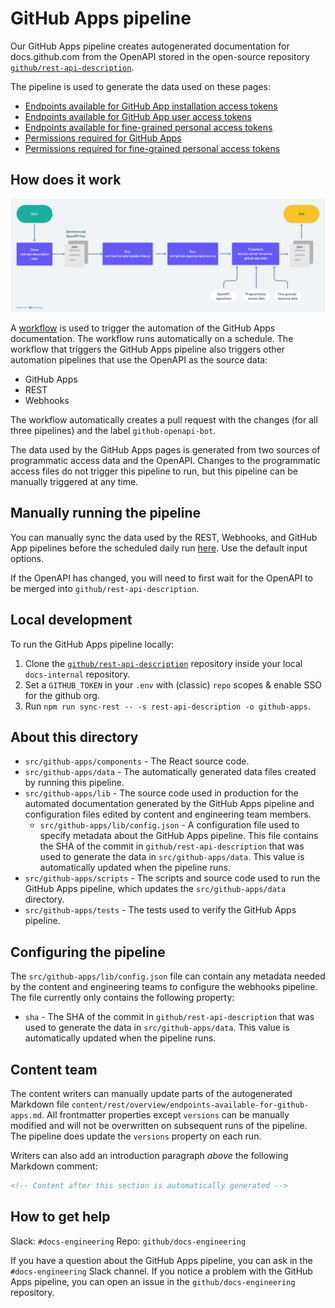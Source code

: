 # GitHub Apps pipeline

Our GitHub Apps pipeline creates autogenerated documentation for docs.github.com from the OpenAPI stored in the open-source repository [`github/rest-api-description`](https://github.com/github/rest-api-description).

The pipeline is used to generate the data used on these pages:
- [Endpoints available for GitHub App installation access tokens](https://docs.github.com/en/rest/authentication/endpoints-available-for-github-app-installation-access-tokens)
- [Endpoints available for GitHub App user access tokens](https://docs.github.com/en/rest/authentication/endpoints-available-for-github-app-user-access-tokens)
- [Endpoints available for fine-grained personal access tokens](https://docs.github.com/en/rest/authentication/endpoints-available-for-fine-grained-personal-access-tokens)
- [Permissions required for GitHub Apps](https://docs.github.com/en/rest/authentication/permissions-required-for-github-apps)
- [Permissions required for fine-grained personal access tokens](https://docs.github.com/en/rest/authentication/permissions-required-for-fine-grained-personal-access-tokens)

## How does it work

![A flow chart describing how the automation pipeline for GitHub Apps generates documentation](./github-apps-pipeline-flowchart.png)

A [workflow](.github/workflows/sync-openapi.yml) is used to trigger the automation of the GitHub Apps documentation. The workflow runs automatically on a schedule. The workflow that triggers the GitHub Apps pipeline also triggers other automation pipelines that use the OpenAPI as the source data:

- GitHub Apps
- REST
- Webhooks

The workflow automatically creates a pull request with the changes (for all three pipelines) and the label `github-openapi-bot`.

The data used by the GitHub Apps pages is generated from two sources of programmatic access data and the OpenAPI. Changes to the programmatic access files do not trigger this pipeline to run, but this pipeline can be manually triggered at any time.

## Manually running the pipeline

You can manually sync the data used by the REST, Webhooks, and GitHub App pipelines before the scheduled daily run [here](https://github.com/github/docs-internal/actions/workflows/sync-openapi.yml). Use the default input options.

If the OpenAPI has changed, you will need to first wait for the OpenAPI to be merged into `github/rest-api-description`.

## Local development

To run the GitHub Apps pipeline locally:

1. Clone the [`github/rest-api-description`](https://github.com/github/rest-api-description) repository inside your local `docs-internal` repository. 
1. Set a `GITHUB_TOKEN` in your `.env` with (classic) `repo` scopes & enable SSO for the github org. 
1. Run `npm run sync-rest -- -s rest-api-description -o github-apps`.

## About this directory

- `src/github-apps/components` - The React source code.
- `src/github-apps/data` - The automatically generated data files created by running this pipeline.
- `src/github-apps/lib` - The source code used in production for the automated documentation generated by the GitHub Apps pipeline and configuration files edited by content and engineering team members.
  - `src/github-apps/lib/config.json` - A configuration file used to specify metadata about the GitHub Apps pipeline. This file contains the SHA of the commit in `github/rest-api-description` that was used to generate the data in `src/github-apps/data`. This value is automatically updated when the pipeline runs.
- `src/github-apps/scripts` - The scripts and source code used to run the GitHub Apps pipeline, which updates the `src/github-apps/data` directory.
- `src/github-apps/tests` - The tests used to verify the GitHub Apps pipeline.

## Configuring the pipeline

The `src/github-apps/lib/config.json` file can contain any metadata needed by the content and engineering teams to configure the webhooks pipeline. The file currently only contains the following property:

- `sha` - The SHA of the commit in `github/rest-api-description` that was used to generate the data in `src/github-apps/data`. This value is automatically updated when the pipeline runs.

## Content team

The content writers can manually update parts of the autogenerated Markdown file `content/rest/overview/endpoints-available-for-github-apps.md`. All frontmatter properties except `versions` can be manually modified and will not be overwritten on subsequent runs of the pipeline. The pipeline does update the `versions` property on each run.

Writers can also add an introduction paragraph _above_ the following Markdown comment:

```markdown
<!-- Content after this section is automatically generated -->
```

## How to get help

Slack: `#docs-engineering`
Repo: `github/docs-engineering`

If you have a question about the GitHub Apps pipeline, you can ask in the `#docs-engineering` Slack channel. If you notice a problem with the GitHub Apps pipeline, you can open an issue in the `github/docs-engineering` repository.
